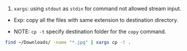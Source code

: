 1. `xargs`: using `stdout` as `stdin` for command not allowed stream input.

- Exp: copy all the files with same extension to destination directory.

- NOTE: `cp -t` specify destination folder for the `copy` command.

```bash
find ~/Downloads/ -name "*.jpg" | xargs cp -t .
```